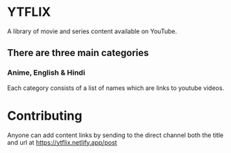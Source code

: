 # YTFLIX
A library of movie and series content available on YouTube.

## There are three main categories

### Anime, English & Hindi

Each category consists of a list of names which are links to youtube videos.

# Contributing
Anyone can add content links by sending to the direct channel both the title and url at https://ytflix.netlify.app/post

